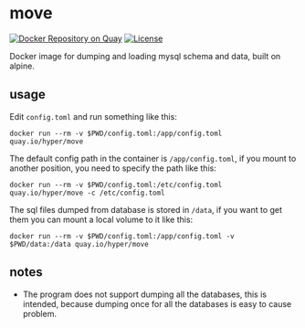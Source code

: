 # move

[![Docker Repository on Quay](https://quay.io/repository/hyper/move/status "Docker Repository on Quay")](https://quay.io/repository/hyper/move)
[![License](https://img.shields.io/github/license/hyperjiang/move.svg)](https://github.com/hyperjiang/move)

Docker image for dumping and loading mysql schema and data, built on alpine.

## usage

Edit `config.toml` and run something like this:

```
docker run --rm -v $PWD/config.toml:/app/config.toml quay.io/hyper/move
```

The default config path in the container is `/app/config.toml`, if you mount to another position, you need to specify the path like this:

```
docker run --rm -v $PWD/config.toml:/etc/config.toml quay.io/hyper/move -c /etc/config.toml
```

The sql files dumped from database is stored in `/data`, if you want to get them you can mount a local volume to it like this:

```
docker run --rm -v $PWD/config.toml:/app/config.toml -v $PWD/data:/data quay.io/hyper/move
```

## notes

- The program does not support dumping all the databases, this is intended, because dumping once for all the databases is easy to cause problem.
